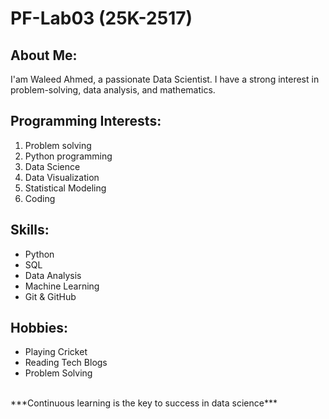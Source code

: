 # PF-Lab03 (25K-2517)
## About Me:
I'am Waleed Ahmed, a passionate Data Scientist. I have a strong interest in problem-solving, data analysis, and mathematics.
## Programming Interests:
1. Problem solving
2. Python programming  
3. Data Science  
4. Data Visualization  
5. Statistical Modeling
6. Coding
## Skills:
- Python
- SQL
- Data Analysis
- Machine Learning
- Git & GitHub
## Hobbies:
- Playing Cricket
- Reading Tech Blogs
- Problem Solving
 <Br>
***Continuous learning is the key to success in data science***

